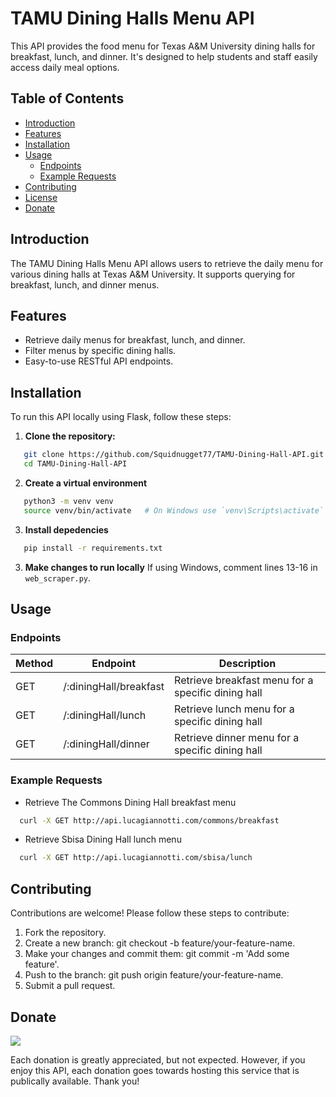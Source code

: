 # TAMU Dining Halls Menu API

This API provides the food menu for Texas A&M University dining halls for breakfast, lunch, and dinner. It's designed to help students and staff easily access daily meal options.

## Table of Contents
- [Introduction](#introduction)
- [Features](#features)
- [Installation](#installation)
- [Usage](#usage)
  - [Endpoints](#endpoints)
  - [Example Requests](#example-requests)
- [Contributing](#contributing)
- [License](#license)
- [Donate](#donate)

## Introduction
The TAMU Dining Halls Menu API allows users to retrieve the daily menu for various dining halls at Texas A&M University. It supports querying for breakfast, lunch, and dinner menus.

## Features
- Retrieve daily menus for breakfast, lunch, and dinner.
- Filter menus by specific dining halls.
- Easy-to-use RESTful API endpoints.

## Installation
To run this API locally using Flask, follow these steps:

1. **Clone the repository:**
```bash
   git clone https://github.com/Squidnugget77/TAMU-Dining-Hall-API.git
   cd TAMU-Dining-Hall-API
```
2. **Create a virtual environment**
```bash
   python3 -m venv venv
   source venv/bin/activate   # On Windows use `venv\Scripts\activate`
```
3. **Install depedencies**
```bash
   pip install -r requirements.txt
```

3. **Make changes to run locally**
   If using Windows, comment lines 13-16 in `web_scraper.py`.

## Usage
### Endpoints
| Method | Endpoint                                 | Description                                      |
|--------|------------------------------------------|--------------------------------------------------|
| GET    | /:diningHall/breakfast         | Retrieve breakfast menu for a specific dining hall  |
| GET    | /:diningHall/lunch             | Retrieve lunch menu for a specific dining hall | 
| GET    | /:diningHall/dinner            | Retrieve dinner menu for a specific dining hall   | 

### Example Requests
- Retrieve The Commons Dining Hall breakfast menu
```bash
  curl -X GET http://api.lucagiannotti.com/commons/breakfast
```

- Retrieve Sbisa Dining Hall lunch menu
```bash
  curl -X GET http://api.lucagiannotti.com/sbisa/lunch
```

## Contributing
Contributions are welcome! Please follow these steps to contribute:
1. Fork the repository.
2. Create a new branch: git checkout -b feature/your-feature-name.
3. Make your changes and commit them: git commit -m 'Add some feature'.
4. Push to the branch: git push origin feature/your-feature-name.
5. Submit a pull request.

## Donate
<a href="https://www.buymeacoffee.com/lucagiannotti"><img src="https://img.buymeacoffee.com/button-api/?text=Buy me a coffee&emoji=&slug=xeroKun&button_colour=ed966d&font_colour=FFFFFF&font_family=Lato&outline_colour=000000&coffee_colour=ffffff" /></a>

Each donation is greatly appreciated, but not expected. However, if you enjoy this API, each donation goes towards hosting this service that is publically available. Thank you!
